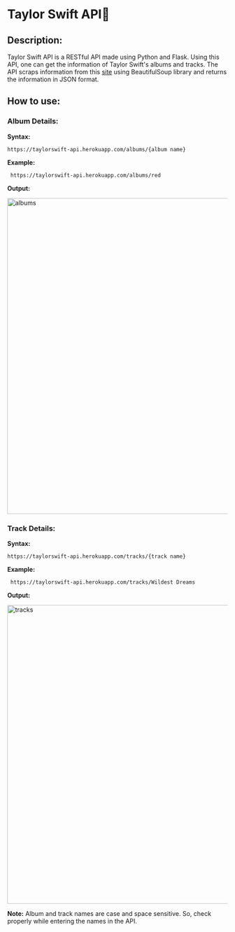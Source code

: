 # Taylor Swift API🎵

## Description:
Taylor Swift API is a RESTful API made using Python and Flask. Using this API, one can get the information of Taylor Swift's albums and tracks. The API scraps information from this [site](https://music.fandom.com/wiki/Taylor_Swift) using BeautifulSoup library and returns the information in JSON format.

## How to use:
### Album Details:
**Syntax:** 

    https://taylorswift-api.herokuapp.com/albums/{album name}
    
 **Example:**
 
     https://taylorswift-api.herokuapp.com/albums/red
    
 **Output:**
 
 <img width="721" alt="albums" src="https://user-images.githubusercontent.com/80971180/180500344-41b3aceb-e45e-4b91-91d2-ff2402bdd0e4.png">
 
 ### Track Details:
**Syntax:** 

    https://taylorswift-api.herokuapp.com/tracks/{track name}
    
 **Example:**
 
     https://taylorswift-api.herokuapp.com/tracks/Wildest Dreams
    
 **Output:** 

<img width="682" alt="tracks" src="https://user-images.githubusercontent.com/80971180/180500757-c442dbda-cfdb-4742-91ac-72539aa4151b.png">


**Note:** Album and track names are case and space sensitive. So, check properly while entering the names in the API.
